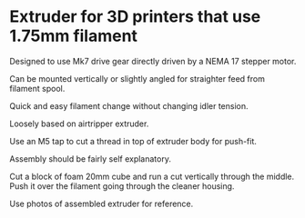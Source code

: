 # Extruder for 3D printers that use 1.75mm filament 

Designed to use Mk7 drive gear directly driven by a NEMA 17 stepper motor.

Can be mounted vertically or slightly angled for straighter feed from filament spool.

Quick and easy filament change without changing idler tension.

Loosely based on airtripper extruder.

Use an M5 tap to cut a thread in top of extruder body for push-fit.

Assembly should be fairly self explanatory.

Cut a block of foam 20mm cube and run a cut vertically through the middle. Push it over the filament going through the cleaner housing.

Use photos of assembled extruder for reference.
